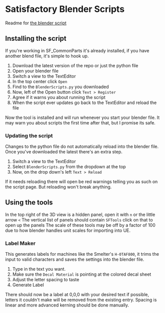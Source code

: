# Satisfactory Blender Scripts
Readme for [the blender script](https://github.com/DavidHGillen/Satisfactory_ModelingTools/blob/master/SFTools_Blender.py)

## Installing the script
If you're working in SF_CommonParts it's already installed, if you have another blend file, it's simple to hook up.

1. Download the latest version of the repo or just the python file
2. Open your blender file
3. Switch a view to the TextEditor
4. In the top center click `Open`
5. Find to the `BlenderScripts.py` you downloaded
6. Now, left of the Open button click `Text > Register`
7. Agree if it warns you about running the script
8. When the script ever updates go back to the TextEditor and reload the file

Now the tool is installed and will run whenever you start your blender file.
It may warn you about scripts the first time after that, but I promise its safe.

### Updating the script
Changes to the python file do not automatically reload into the blender file. Once you've downloaded the latest there's an extra step.

1. Switch a view to the TextEditor
2. Select `BlenderScripts.py` from the dropdown at the top
3. Now, on the drop down's left `Text > Reload`

If it needs reloading there will open be red warnings telling you as such on the script page. But reloading won't break anything.

## Using the tools
In the top right of the 3D view is a hidden panel, open it with `n` or the little arrow `<`
The vertical list of panels should contain `SFTools` click on that to open up the panels
The scale of these tools may be off by a factor of 100 due to how blender handles unit scales for importing into UE.

### Label Maker
This generates labels for machines like the Smelter's `H-0TAF800`, it trims the input to valid characters and saves the settings into the blender file.

1. Type in the text you want.
2. Make sure the `Decal Material` is pointing at the colored decal sheet
3. Adjust the letter spacing to taste
4. Generate Label

There should now be a label at 0,0,0 with your desired text if possible, letters it couldn't make will be removed from the existing entry. Spacing is linear and more advanced kerning should be done manually.
